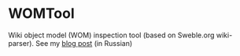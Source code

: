 WOMTool
=======

Wiki object model (WOM) inspection tool (based on Sweble.org wiki-parser). See my [blog post](http://stuff-of-sanok.blogspot.ru/2014/10/wikipedia-swebleorg.html) (in Russian)
